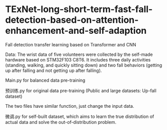 # TExNet-long-short-term-fast-fall-detection-based-on-attention-enhancement-and-self-adaption
Fall detection transfer learning based on Transformer and CNN

Data: The wrist data of five volunteers were collected by the self-made hardware based on STM32F103 C8T6. It includes three daily activities (standing, walking, and quickly sitting down) and two fall behaviors (getting up after falling and not getting up after falling).

Main.py for balanced data pre-training

预训练.py for original data pre-training (Public and large datasets: Up-fall dataset)

The two files have similar function, just change the input data.

微调.py for self-built dataset, which aims to learn the true distribution of actual data and solve the out-of-distribution problem.
